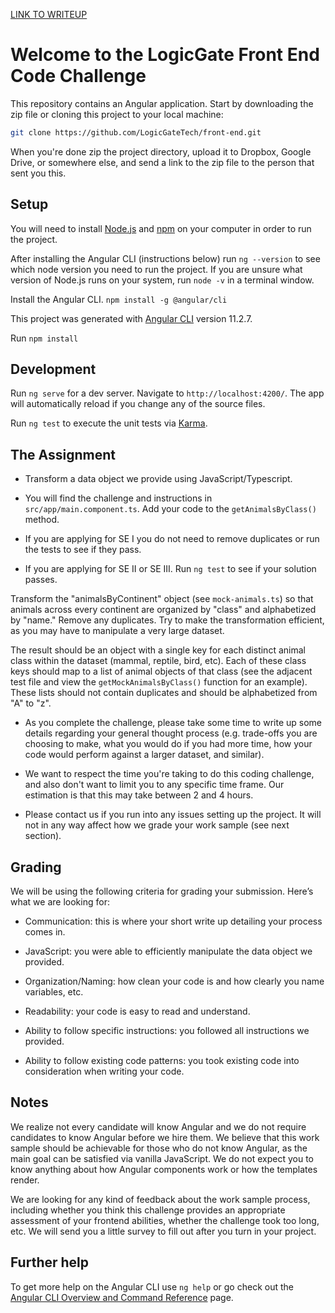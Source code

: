 [LINK TO WRITEUP](https://github.com/ylijokic/LogicGate-FrontEnd/blob/main/WRITEUP.md)

# Welcome to the LogicGate Front End Code Challenge

This repository contains an Angular application. Start by downloading the zip file or cloning this project to your local machine:

```bash
git clone https://github.com/LogicGateTech/front-end.git
```

When you're done zip the project directory, upload it to Dropbox, Google Drive, or somewhere else, and send a link to the zip file to the person that sent you this.

## Setup

You will need to install [Node.js](https://nodejs.org/en/) and [npm](https://www.npmjs.com/get-npm) on your computer in order to run the project.

After installing the Angular CLI (instructions below) run `ng --version` to see which node version you need to run the project. If you are unsure what version of Node.js runs on your system, run `node -v` in a terminal window.

Install the Angular CLI. `npm install -g @angular/cli`

This project was generated with [Angular CLI](https://github.com/angular/angular-cli) version 11.2.7.

Run `npm install`

## Development

Run `ng serve` for a dev server. Navigate to `http://localhost:4200/`. The app will automatically reload if you change any of the source files.

Run `ng test` to execute the unit tests via [Karma](https://karma-runner.github.io).

## The Assignment

* Transform a data object we provide using JavaScript/Typescript.

* You will find the challenge and instructions in `src/app/main.component.ts`. Add your code to the `getAnimalsByClass()` method.

* If you are applying for SE I you do not need to remove duplicates or run the tests to see if they pass.

* If you are applying for SE II or SE III. Run `ng test` to see if your solution passes.

Transform the "animalsByContinent" object (see `mock-animals.ts`) so that animals
across every continent are organized by "class" and alphabetized by "name."
Remove any duplicates. Try to make the transformation efficient, as you may have
to manipulate a very large dataset.

The result should be an object with a single key for each distinct animal
class within the dataset (mammal, reptile, bird, etc). Each of these class
keys should map to a list of animal objects of that class (see the adjacent
test file and view the `getMockAnimalsByClass()` function for an example).
These lists should not contain duplicates and should be alphabetized from
"A" to "z".

* As you complete the challenge, please take some time to write up some details regarding your general thought process (e.g. trade-offs you are choosing to make, what you would do if you had more time, how your code would perform against a larger dataset, and similar).

* We want to respect the time you're taking to do this coding challenge, and also don't want to limit you to any specific time frame. Our estimation is that this may take between 2 and 4 hours.

* Please contact us if you run into any issues setting up the project. It will not in any way affect how we grade your work sample (see next section).

## Grading

We will be using the following criteria for grading your submission. Here’s what we are looking for:

* Communication: this is where your short write up detailing your process comes in.

* JavaScript: you were able to efficiently manipulate the data object we provided.

* Organization/Naming: how clean your code is and how clearly you name variables, etc.

* Readability: your code is easy to read and understand.

* Ability to follow specific instructions: you followed all instructions we provided.

* Ability to follow existing code patterns: you took existing code into consideration when writing your code.

## Notes

We realize not every candidate will know Angular and we do not require candidates to know Angular before we hire them. We believe that this work sample should be achievable for those who do not know Angular, as the main goal can be satisfied via vanilla JavaScript. We do not expect you to know anything about how Angular components work or how the templates render.

We are looking for any kind of feedback about the work sample process, including whether you think this challenge provides an appropriate assessment of your frontend abilities, whether the challenge took too long, etc. We will send you a little survey to fill out after you turn in your project.

## Further help

To get more help on the Angular CLI use `ng help` or go check out the [Angular CLI Overview and Command Reference](https://angular.io/cli) page.

